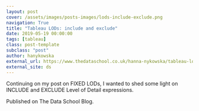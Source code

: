 ```yaml
---
layout: post
cover: /assets/images/posts-images/lods-include-exclude.png
navigation: True
title: "Tableau LODs: include and exclude"
date: 2019-05-19 00:00:00
tags: [tableau]
class: post-template
subclass: "post"
author: hanykowska
external_url: https://www.thedataschool.co.uk/hanna-nykowska/tableau-lods-include-and-exclude/
external_site: ds
---
```


Continuing on my post on FIXED LODs, I wanted to shed some light on INCLUDE and EXCLUDE Level of Detail expressions.

Published on The Data School Blog.
